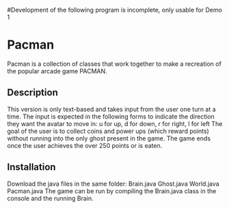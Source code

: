 #Development of the following program is incomplete, only usable for Demo 1

# Pacman
Pacman is a collection of classes that work together to make a recreation of the popular arcade game PACMAN.

## Description
This version is only text-based and takes input from the user one turn at a time.
The input is expected in the following forms to indicate the direction they want the avatar to move in:
  u for up, d for down, r for right, l for left
The goal of the user is to collect coins and power ups (which reward points) without running into the only ghost present in the game.
The game ends once the user achieves the over 250 points or is eaten.

## Installation
Download the java files in the same folder:
  Brain.java
  Ghost.java
  World.java
  Pacman.java
The game can be run by compiling the Brain.java class in the console and the running Brain. 
